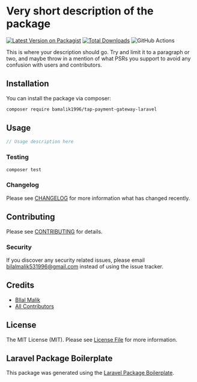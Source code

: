 # Very short description of the package

[![Latest Version on Packagist](https://img.shields.io/packagist/v/bamalik1996/tap-payment-gateway-laravel.svg?style=flat-square)](https://packagist.org/packages/bamalik1996/tap-payment-gateway-laravel)
[![Total Downloads](https://img.shields.io/packagist/dt/bamalik1996/tap-payment-gateway-laravel.svg?style=flat-square)](https://packagist.org/packages/bamalik1996/tap-payment-gateway-laravel)
![GitHub Actions](https://github.com/bamalik1996/tap-payment-gateway-laravel/actions/workflows/main.yml/badge.svg)

This is where your description should go. Try and limit it to a paragraph or two, and maybe throw in a mention of what PSRs you support to avoid any confusion with users and contributors.

## Installation

You can install the package via composer:

```bash
composer require bamalik1996/tap-payment-gateway-laravel
```

## Usage

```php
// Usage description here
```

### Testing

```bash
composer test
```

### Changelog

Please see [CHANGELOG](CHANGELOG.md) for more information what has changed recently.

## Contributing

Please see [CONTRIBUTING](CONTRIBUTING.md) for details.

### Security

If you discover any security related issues, please email bilalmalik531996@gmail.com instead of using the issue tracker.

## Credits

-   [BIlal Malik](https://github.com/bamalik1996)
-   [All Contributors](../../contributors)

## License

The MIT License (MIT). Please see [License File](LICENSE.md) for more information.

## Laravel Package Boilerplate

This package was generated using the [Laravel Package Boilerplate](https://laravelpackageboilerplate.com).

